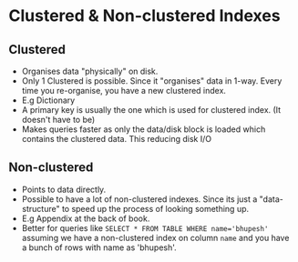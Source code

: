 # Clustered & Non-clustered Indexes


## Clustered
- Organises data "physically" on disk.
- Only 1 Clustered is possible. Since it "organises" data in 1-way. Every time you re-organise, you have a new clustered index.
- E.g Dictionary
- A primary key is usually the one which is used for clustered index. (It doesn't have to be)
- Makes queries faster as only the data/disk block is loaded which contains the clustered data. This reducing disk I/O


## Non-clustered
- Points to data directly.
- Possible to have a lot of non-clustered indexes. Since its just a "data-structure" to speed up the process of looking something up.
- E.g Appendix at the back of book.
- Better for queries like `SELECT * FROM TABLE WHERE name='bhupesh'` assuming we have a non-clustered index on column `name` and you have a bunch of rows with name as 'bhupesh'.

